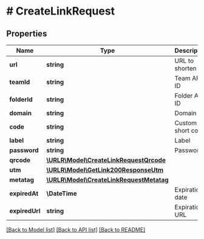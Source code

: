 # # CreateLinkRequest

## Properties

Name | Type | Description | Notes
------------ | ------------- | ------------- | -------------
**url** | **string** | URL to shorten |
**teamId** | **string** | Team API ID |
**folderId** | **string** | Folder API ID | [optional]
**domain** | **string** | Domain | [optional]
**code** | **string** | Custom short code | [optional]
**label** | **string** | Label | [optional]
**password** | **string** | Password | [optional]
**qrcode** | [**\URLR\Model\CreateLinkRequestQrcode**](CreateLinkRequestQrcode.md) |  | [optional]
**utm** | [**\URLR\Model\GetLink200ResponseUtm**](GetLink200ResponseUtm.md) |  | [optional]
**metatag** | [**\URLR\Model\CreateLinkRequestMetatag**](CreateLinkRequestMetatag.md) |  | [optional]
**expiredAt** | **\DateTime** | Expiration date | [optional]
**expiredUrl** | **string** | Expiration URL | [optional]

[[Back to Model list]](../../README.md#models) [[Back to API list]](../../README.md#endpoints) [[Back to README]](../../README.md)
